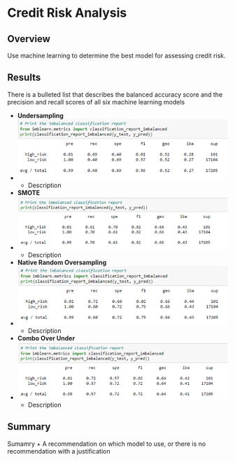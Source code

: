# Credit Risk Analysis #

## Overview ##

Use machine learning to determine the best model for assessing credit risk.

## Results ##

There is a bulleted list that describes the balanced accuracy score and the precision and recall scores of all six machine learning models

  * **Undersampling**
  * ![undersampling](https://github.com/TRACIE-F/credit_risk_analysis/blob/main/Resources/Undersampling.png)
    * Description
  * **SMOTE**
  * ![smote](https://github.com/TRACIE-F/credit_risk_analysis/blob/main/Resources/SMOTE_Oversampling.png)
    * Description  
  * **Native Random Oversampling**
  * ![undersampling](https://github.com/TRACIE-F/credit_risk_analysis/blob/main/Resources/Naive_Random_Oversampling.png)
    * Description  
  * **Combo Over Under**
  * ![cou](https://github.com/TRACIE-F/credit_risk_analysis/blob/main/Resources/Combo.png)
    * Description

## Summary ##

Sumamry + A recommendation on which model to use, or there is no recommendation with a justification
